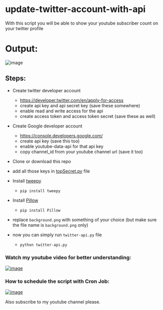 # update-twitter-account-with-api

With this script you will be able to show your youtube subscriber count on your twitter profile 
# Output:
![image](https://user-images.githubusercontent.com/30652896/129080434-f0e23257-f1f2-46f4-ac6c-18fa0999f096.png)

## Steps:
- Create twitter developer account
    - https://developer.twitter.com/en/apply-for-access
    - create api key and api secret key (save these somewhere)
    - enable read and write access for the api
    - create access token and access token secret (save these as well)

- Create Google developer account
    - https://console.developers.google.com/
    - create api key (save this too)
    - enable youtube-data-api for that api key
    - copy channel_id from your youtube channel url (save it too)

- Clone or download this repo
- add all those keys in [topSecret.py](https://github.com/Google987/update-twitter-account-with-api/blob/master/topSecret.py) file

- Install [tweepy](https://docs.tweepy.org/en/stable/)
    - `pip install tweepy`
- Install [Pillow](https://pypi.org/project/Pillow/)
    - `pip install Pillow`

- replace `background.png` with something of your choice (but make sure the file name is `background.png` only)

- now you can simply run `twitter-api.py` file
    - `python twitter-api.py`

### Watch my youtube video for better understanding:

[![image](https://user-images.githubusercontent.com/30652896/131312839-2608398c-161a-40de-b5ef-5617c49bbdc8.png)](https://youtu.be/4PExr-7kWL8)

### How to schedule the script with Cron Job:

[![image](https://user-images.githubusercontent.com/30652896/131313040-b1c5279a-6294-44f1-9550-a818db264bb7.png)](https://youtu.be/mgehiL73_B0)


Also subscribe to my youtube channel please. 
